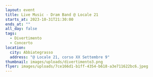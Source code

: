 ```yaml
---
layout: event
title: Live Music - Dram Band @ Locale 21
starts_at: 2023-10-31T21:30:00
ends_at: ""
all_day: false
tags:
  - Divertimento
  - Concerto
location:
  city: Abbiategrasso
  address: "@ Locale 21, corso XX Settembre 9"
thumbnail: images/uploads/divertimento3.png
flyer: images/uploads/7ce166d1-b1ff-4354-b618-a3e711622bc6.jpeg
---
```

